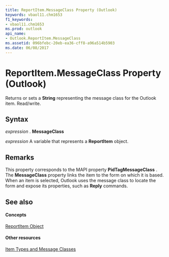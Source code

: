 ```yaml
---
title: ReportItem.MessageClass Property (Outlook)
keywords: vbaol11.chm1653
f1_keywords:
- vbaol11.chm1653
ms.prod: outlook
api_name:
- Outlook.ReportItem.MessageClass
ms.assetid: 096bfebc-20eb-ea36-cff8-a96a514b5903
ms.date: 06/08/2017
---
```



# ReportItem.MessageClass Property (Outlook)

Returns or sets a **String** representing the message class for the Outlook item. Read/write.


## Syntax

 _expression_ . **MessageClass**

 _expression_ A variable that represents a **ReportItem** object.


## Remarks

This property corresponds to the MAPI property **PidTagMessageClass** . The **MessageClass** property links the item to the form on which it is based. When an item is selected, Outlook uses the message class to locate the form and expose its properties, such as **Reply** commands.


## See also


#### Concepts


[ReportItem Object](reportitem-object-outlook.md)
#### Other resources


[Item Types and Message Classes](http://msdn.microsoft.com/library/15b709cc-7486-b6c7-88a3-4a4d8e0ab292%28Office.15%29.aspx)


